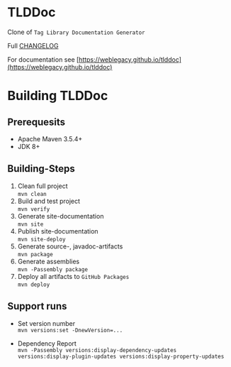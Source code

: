 # TLDDoc

Clone of `Tag Library Documentation Generator`

Full [CHANGELOG](CHANGELOG.md)

For documentation see [https://weblegacy.github.io/tlddoc](https://weblegacy.github.io/tlddoc)

# Building TLDDoc

## Prerequesits

* Apache Maven 3.5.4\+
* JDK 8\+

## Building-Steps

1. Clean full project  
    `mvn clean`
2. Build and test project  
    `mvn verify`
3. Generate site-documentation  
    `mvn site`
4. Publish site-documentation  
    `mvn site-deploy`
5. Generate source-, javadoc-artifacts  
    `mvn package`
6. Generate assemblies  
    `mvn -Passembly package`
7. Deploy all artifacts to `GitHub Packages`  
    `mvn deploy`

## Support runs

* Set version number  
    `mvn versions:set -DnewVersion=...`

* Dependency Report  
    `mvn -Passembly versions:display-dependency-updates versions:display-plugin-updates versions:display-property-updates`